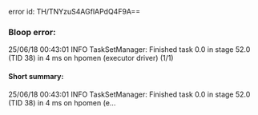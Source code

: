 error id: TH/TNYzuS4AGflAPdQ4F9A==
### Bloop error:

25/06/18 00:43:01 INFO TaskSetManager: Finished task 0.0 in stage 52.0 (TID 38) in 4 ms on hpomen (executor driver) (1/1)
#### Short summary: 

25/06/18 00:43:01 INFO TaskSetManager: Finished task 0.0 in stage 52.0 (TID 38) in 4 ms on hpomen (e...